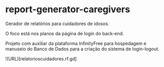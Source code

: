 # report-generator-caregivers
Gerador de relatórios para cuidadores de idosos.


O foco está nos planos da página de login do back-end.

Projeto com auxiliar da plataforma InfinityFree para hospedagem e manuseio do Banco de Dados para a criação do sistema de login-logout.

!(URL)[relatorioscuidadores.rf.gd]
